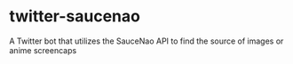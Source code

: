 # twitter-saucenao
A Twitter bot that utilizes the SauceNao API to find the source of images or anime screencaps
